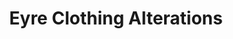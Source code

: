 ---
title: "Eyre Clothing Alterations"
url: /newbridge/eyre-clothing-alterations/
shop: Schneiderei
---